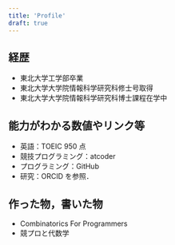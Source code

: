 ```yaml
---
title: 'Profile'
draft: true
---
```


## 経歴

- 東北大学工学部卒業
- 東北大学大学院情報科学研究科修士号取得
- 東北大学大学院情報科学研究科博士課程在学中

## 能力がわかる数値やリンク等

- 英語：TOEIC 950 点
- 競技プログラミング：atcoder
- プログラミング：GitHub
- 研究：ORCID を参照．

## 作った物，書いた物

- Combinatorics For Programmers
- 競プロと代数学
